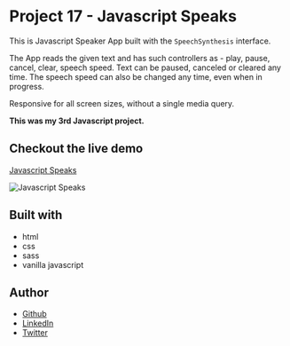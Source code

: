 # Project 17 - Javascript Speaks

This is Javascript Speaker App built with the `SpeechSynthesis` interface.

The App reads the given text and has such controllers as - play, pause, cancel, clear, speech speed. Text can be paused, canceled or cleared any time. The speech speed can also be changed any time, even when in progress.

Responsive for all screen sizes, without a single media query.

**This was my 3rd Javascript project.**

## Checkout the live demo

[Javascript Speaks](https://raw.githubusercontent.com/Peac-h/17_javascript-speaks/main/Screenshot.png)

![Javascript Speaks](https://octodex.github.com/images/minion.png)

## Built with

- html
- css
- sass
- vanilla javascript

## Author

- [Github](https://github.com/Peac-h)
- [LinkedIn](https://www.linkedin.com/in/tamta-lomidze-b336b9266/)
- [Twitter](https://twitter.com/p6eac_h)
